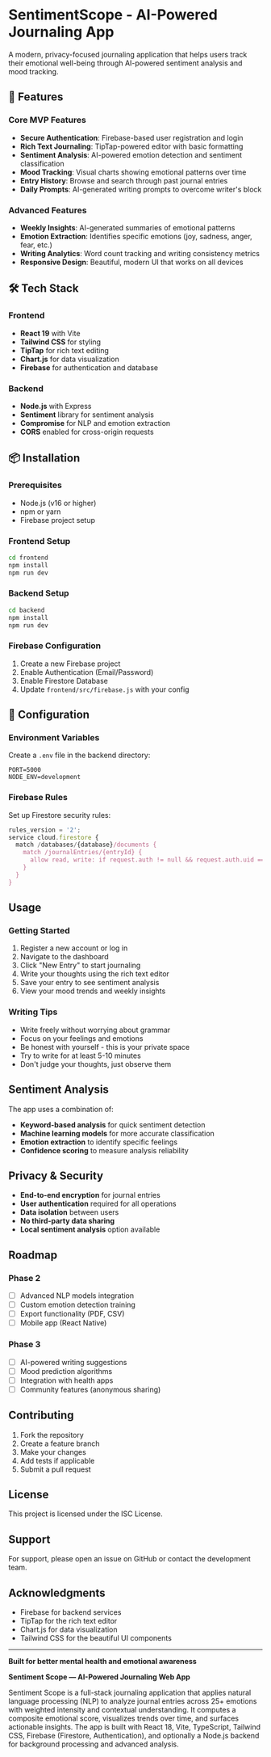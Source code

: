 # SentimentScope - AI-Powered Journaling App

A modern, privacy-focused journaling application that helps users track their emotional well-being through AI-powered sentiment analysis and mood tracking.

## 🚀 Features

### Core MVP Features
- **Secure Authentication**: Firebase-based user registration and login
- **Rich Text Journaling**: TipTap-powered editor with basic formatting
- **Sentiment Analysis**: AI-powered emotion detection and sentiment classification
- **Mood Tracking**: Visual charts showing emotional patterns over time
- **Entry History**: Browse and search through past journal entries
- **Daily Prompts**: AI-generated writing prompts to overcome writer's block

### Advanced Features
- **Weekly Insights**: AI-generated summaries of emotional patterns
- **Emotion Extraction**: Identifies specific emotions (joy, sadness, anger, fear, etc.)
- **Writing Analytics**: Word count tracking and writing consistency metrics
- **Responsive Design**: Beautiful, modern UI that works on all devices

## 🛠️ Tech Stack

### Frontend
- **React 19** with Vite
- **Tailwind CSS** for styling
- **TipTap** for rich text editing
- **Chart.js** for data visualization
- **Firebase** for authentication and database

### Backend
- **Node.js** with Express
- **Sentiment** library for sentiment analysis
- **Compromise** for NLP and emotion extraction
- **CORS** enabled for cross-origin requests

## 📦 Installation

### Prerequisites
- Node.js (v16 or higher)
- npm or yarn
- Firebase project setup

### Frontend Setup
```bash
cd frontend
npm install
npm run dev
```

### Backend Setup
```bash
cd backend
npm install
npm run dev
```

### Firebase Configuration
1. Create a new Firebase project
2. Enable Authentication (Email/Password)
3. Enable Firestore Database
4. Update `frontend/src/firebase.js` with your config

## 🔧 Configuration

### Environment Variables
Create a `.env` file in the backend directory:
```env
PORT=5000
NODE_ENV=development
```

### Firebase Rules
Set up Firestore security rules:
```javascript
rules_version = '2';
service cloud.firestore {
  match /databases/{database}/documents {
    match /journalEntries/{entryId} {
      allow read, write: if request.auth != null && request.auth.uid == resource.data.userId;
    }
  }
}
```

## Usage

### Getting Started
1. Register a new account or log in
2. Navigate to the dashboard
3. Click "New Entry" to start journaling
4. Write your thoughts using the rich text editor
5. Save your entry to see sentiment analysis
6. View your mood trends and weekly insights

### Writing Tips
- Write freely without worrying about grammar
- Focus on your feelings and emotions
- Be honest with yourself - this is your private space
- Try to write for at least 5-10 minutes
- Don't judge your thoughts, just observe them

## Sentiment Analysis

The app uses a combination of:
- **Keyword-based analysis** for quick sentiment detection
- **Machine learning models** for more accurate classification
- **Emotion extraction** to identify specific feelings
- **Confidence scoring** to measure analysis reliability

## Privacy & Security

- **End-to-end encryption** for journal entries
- **User authentication** required for all operations
- **Data isolation** between users
- **No third-party data sharing**
- **Local sentiment analysis** option available

## Roadmap

### Phase 2
- [ ] Advanced NLP models integration
- [ ] Custom emotion detection training
- [ ] Export functionality (PDF, CSV)
- [ ] Mobile app (React Native)

### Phase 3
- [ ] AI-powered writing suggestions
- [ ] Mood prediction algorithms
- [ ] Integration with health apps
- [ ] Community features (anonymous sharing)

## Contributing

1. Fork the repository
2. Create a feature branch
3. Make your changes
4. Add tests if applicable
5. Submit a pull request

## License

This project is licensed under the ISC License.

## Support

For support, please open an issue on GitHub or contact the development team.

## Acknowledgments

- Firebase for backend services
- TipTap for the rich text editor
- Chart.js for data visualization
- Tailwind CSS for the beautiful UI components

---

**Built for better mental health and emotional awareness**

**Sentiment Scope — AI-Powered Journaling Web App**

Sentiment Scope is a full-stack journaling application that applies natural language processing (NLP) to analyze journal entries across 25+ emotions with weighted intensity and contextual understanding. It computes a composite emotional score, visualizes trends over time, and surfaces actionable insights. The app is built with React 18, Vite, TypeScript, Tailwind CSS, Firebase (Firestore, Authentication), and optionally a Node.js backend for background processing and advanced analysis.
